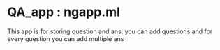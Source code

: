 # QA_app : ngapp.ml
This app is for storing question and ans, you can add questions and for every question you can add multiple ans
